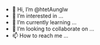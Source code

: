 - 👋 Hi, I’m @htetAunglw
- 👀 I’m interested in ...
- 🌱 I’m currently learning ...
- 💞️ I’m looking to collaborate on ...
- 📫 How to reach me ...

<!---
htetAunglw/htetAunglw is a ✨ special ✨ repository because its `README.md` (this file) appears on your GitHub profile.
You can click the Preview link to take a look at your changes.
--->

